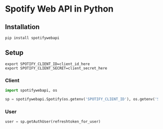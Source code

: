 Spotify Web API in Python
=====================

Installation
------------

`pip install spotifywebapi`

Setup
-----

```
export SPOTIFY_CLIENT_ID=client_id_here
export SPOTIFY_CLIENT_SECRET=client_secret_here
```

### Client

```python
import spotifywebapi, os

sp = spotifywebapi.Spotify(os.getenv('SPOTIFY_CLIENT_ID'), os.getenv('SPOTIFY_CLIENT_SECRET'))
```

### User

```python
user = sp.getAuthUser(refreshtoken_for_user)
```